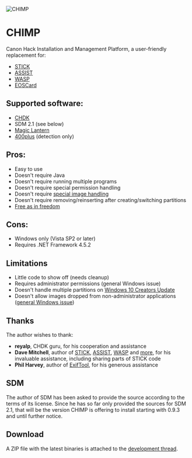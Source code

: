 ![CHIMP](https://raw.githubusercontent.com/CHDKUtil/CHIMP/master/small.png)

# CHIMP

Canon Hack Installation and Management Platform, a user-friendly replacement for:

* [STICK](http://www.zenoshrdlu.com/stick/stick.html)
* [ASSIST](http://www.zenoshrdlu.com/assist/assist.html)
* [WASP](http://www.zenoshrdlu.com/wasp/wasp.html)
* [EOSCard](http://pel.hu/eoscard/)

## Supported software:

* [CHDK](http://chdk.wikia.com/wiki/CHDK)
* SDM 2.1 (see below)
* [Magic Lantern](http://www.magiclantern.fm/)
* [400plus](https://github.com/400plus/400plus) (detection only)

## Pros:

+ Easy to use
+ Doesn't require Java
+ Doesn't require running multiple programs
+ Doesn't require special permission handling
+ Doesn't require [special image handling](http://www.zenoshrdlu.com/stick/stickextra.html)
+ Doesn't require removing/reinserting after creating/switching partitions
+ [Free as in freedom](https://www.gnu.org/licenses/old-licenses/gpl-2.0.txt)

## Cons:

- Windows only (Vista SP2 or later)
- Requires .NET Framework 4.5.2

## Limitations

- Little code to show off (needs cleanup)
- Requires administrator permissions (general Windows issue)
- Doesn't handle multiple partitions on [Windows 10 Creators Update](https://thewincentral.com/windows-10-creators-update-allows-multiple-partitions-usb-drive/)
- Doesn't allow images dropped from non-administrator applications ([general Windows issue](https://superuser.com/questions/59051/drag-and-drop-file-into-application-under-run-as-administrator)) 

## Thanks

The author wishes to thank:

* **reyalp**, CHDK guru, for his cooperation and assistance
* **Dave Mitchell**, author of [STICK](http://www.zenoshrdlu.com/stick/stick.html), [ASSIST](http://zenoshrdlu.com/assist/assist.html), [WASP](http://www.zenoshrdlu.com/wasp/wasp.html) and [more](http://www.zenoshrdlu.com/kapstuff/zchdkstuff.html), for his invaluable assistance, including sharing parts of STICK code
* **Phil Harvey**, author of [ExifTool](http://www.sno.phy.queensu.ca/~phil/exiftool/), for his generous assistance

## SDM

The author of SDM has been asked to provide the source according to the terms of its license. Since he has so far only provided the sources for SDM 2.1, that will be the version CHIMP is offering to install starting with 0.9.3 and until further notice.

## Download

A ZIP file with the latest binaries is attached to the [development thread](https://chdk.setepontos.com/index.php?topic=13091.msg132256#msg132256).
